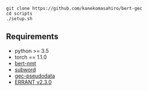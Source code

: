 ```
git clone https://github.com/kanekomasahiro/bert-gec 
cd scripts
./setup.sh
```

## Requirements
- python >= 3.5
- torch == 1.1.0
- [bert-nmt](https://github.com/bert-nmt/bert-nmt)
- [subword](https://github.com/rsennrich/subword-nmt)
- [gec-pseudodata](https://github.com/butsugiri/gec-pseudodata)
- [ERRANT v2.3.0](https://github.com/chrisjbryant/errant)
